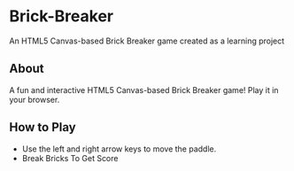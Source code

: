 # Brick-Breaker
An HTML5 Canvas-based Brick Breaker game created as a learning project
## About
A fun and interactive HTML5 Canvas-based Brick Breaker game! Play it in your browser.

## How to Play
- Use the left and right arrow keys to move the paddle.
- Break Bricks To Get Score
